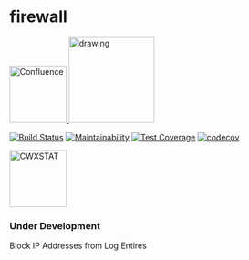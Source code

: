 # firewall
<a href="https://confluence.aipiggybot.io/display/FIR/Firewall">
<img alt="Confluence" src="https://storage.googleapis.com/montco-stats/confluence.png"  width="100px">
</a>

<a href='https://jira.aipiggybot.io/projects/FIR/issues/FIR-6?filter=allopenissues'>
<img src="https://storage.googleapis.com/montco-stats/JiraSoftware.png" alt="drawing" width="150px;"/>
         </a>




[![Build Status](https://travis-ci.org/mchirico/firewall.svg?branch=develop)](https://travis-ci.org/mchirico/firewall)
[![Maintainability](https://api.codeclimate.com/v1/badges/430eb60db8157c845780/maintainability)](https://codeclimate.com/github/mchirico/firewall/maintainability)
[![Test Coverage](https://api.codeclimate.com/v1/badges/430eb60db8157c845780/test_coverage)](https://codeclimate.com/github/mchirico/firewall/test_coverage)
[![codecov](https://codecov.io/gh/mchirico/firewall/branch/master/graph/badge.svg)](https://codecov.io/gh/mchirico/firewall)


<img alt="CWXSTAT" src="https://storage.googleapis.com/montco-stats/cwxstat2.svg" width="100px">


### Under Development
Block IP Addresses from Log Entires







